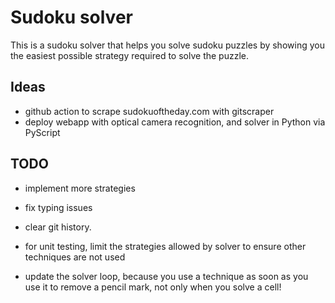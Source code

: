 # Sudoku solver

This is a sudoku solver that helps you solve sudoku puzzles by showing you the easiest possible strategy required to solve the puzzle.

## Ideas

- github action to scrape sudokuoftheday.com with gitscraper
- deploy webapp with optical camera recognition, and solver in Python via PyScript

## TODO

- implement more strategies

- fix typing issues
- clear git history.

- for unit testing, limit the strategies allowed by solver to ensure other techniques are not used
- update the solver loop, because you use a technique as soon as you use it to remove a pencil mark, not only when you solve a cell!
